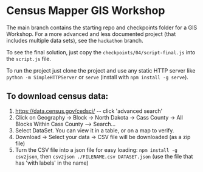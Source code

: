 # Census Mapper GIS Workshop

The main branch contains the starting repo and checkpoints folder for a GIS 
Workshop. For a more advanced and less documented project (that includes 
multiple data sets), see the `hackathon` branch.

To see the final solution, just copy the `checkpoints/04/script-final.js`
into the `script.js` file.

To run the project just clone the project and use any static HTTP server like 
`python -m SimpleHTTPServer` or `serve` (install with `npm install -g serve`).

## To download census data:

   1. https://data.census.gov/cedsci/ -- click 'advanced search'
   2. Click on Geography -> Block -> North Dakota -> Cass County -> All Blocks Within Cass County --> Search...
   3. Select DataSet. You can view it in a table, or on a map to verify.
   4. Download -> Select your data -> CSV file will be downloaded (as a zip file)
   5. Turn the CSV file into a json file for easy loading:
      `npm install -g csv2json`, then `csv2json ./FILENAME.csv DATASET.json` (use the file that has 'with labels' in the name)

